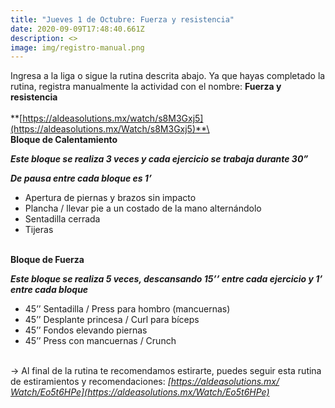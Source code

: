 ```yaml
---
title: "Jueves 1 de Octubre: Fuerza y resistencia"
date: 2020-09-09T17:48:40.661Z
description: <>
image: img/registro-manual.png
---
```

Ingresa a la liga o sigue la rutina descrita abajo. Ya que hayas completado la rutina, registra manualmente la actividad con el nombre: **Fuerza y resistencia**\
\
**[https://aldeasolutions.mx/​watch/s8M3Gxj5](https://aldeasolutions.mx/Watch/s8M3Gxj5)**\
\
**Bloque de Calentamiento**

***Este bloque se realiza 3 veces y cada ejercicio se trabaja durante 30”*** 

***De pausa entre cada bloque es 1’***

* Apertura de piernas y brazos sin impacto
* Plancha / llevar pie a un costado de la mano alternándolo
* Sentadilla cerrada
* Tijeras

\
**Bloque de Fuerza**

***Este bloque se realiza 5 veces, descansando 15’’ entre cada ejercicio y 1’ entre cada bloque***

* 45’’ Sentadilla / Press para hombro (mancuernas)
* 45’’ Desplante princesa / Curl para bíceps
* 45’’ Fondos elevando piernas
* 45’’ Press con mancuernas / Crunch

\
-> Al final de la rutina te recomendamos estirarte, puedes seguir esta rutina de estiramientos y recomendaciones: *[https://aldeasolutions.mx/​Watch/Eo5t6HPe](https://aldeasolutions.mx/Watch/Eo5t6HPe)*